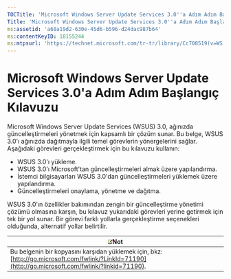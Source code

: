 ```yaml
---
TOCTitle: 'Microsoft Windows Server Update Services 3.0''a Adım Adım Başlangıç Kılavuzu'
Title: 'Microsoft Windows Server Update Services 3.0''a Adım Adım Başlangıç Kılavuzu'
ms:assetid: 'a68a19d2-630e-45d6-b596-d24dac987b64'
ms:contentKeyID: 18155244
ms:mtpsurl: 'https://technet.microsoft.com/tr-tr/library/Cc708519(v=WS.10)'
---
```


Microsoft Windows Server Update Services 3.0'a Adım Adım Başlangıç Kılavuzu
===========================================================================

Microsoft Windows Server Update Services (WSUS) 3.0, ağınızda güncelleştirmeleri yönetmek için kapsamlı bir çözüm sunar. Bu belge, WSUS 3.0'ı ağınızda dağıtmayla ilgili temel görevlerin yönergelerini sağlar. Aşağıdaki görevleri gerçekleştirmek için bu kılavuzu kullanın:

-   WSUS 3.0'ı yükleme.
-   WSUS 3.0'ı Microsoft'tan güncelleştirmeleri almak üzere yapılandırma.
-   İstemci bilgisayarları WSUS 3.0'dan güncelleştirmeleri yüklemek üzere yapılandırma.
-   Güncelleştirmeleri onaylama, yönetme ve dağıtma.

WSUS 3.0'ın özellikler bakımından zengin bir güncelleştirme yönetimi çözümü olmasına karşın, bu kılavuz yukarıdaki görevleri yerine getirmek için tek bir yol sunar. Bir görevi farklı yollarla gerçekleştirme seçenekleri olduğunda, alternatif yollar belirtilir.

| ![](images/Cc708519.note(WS.10).gif)Not                                                                                 |
|------------------------------------------------------------------------------------------------------------------------------------------------------|
| Bu belgenin bir kopyasını karşıdan yüklemek için, bkz: [http://go.microsoft.com/fwlink/?LinkId=71190](http://go.microsoft.com/fwlink/?linkid=71190). |
